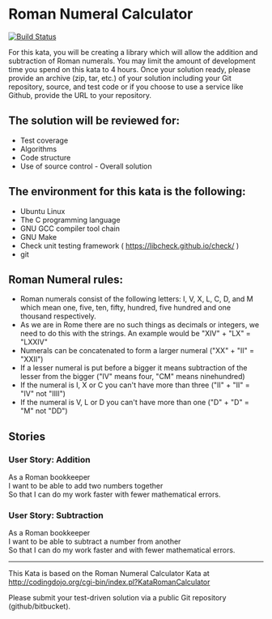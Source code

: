 # Roman Numeral Calculator

[![Build Status](https://travis-ci.org/schmonz/c-roman-numeral-kata.svg?branch=master)](https://travis-ci.org/schmonz/c-roman-numeral-kata)

For this kata, you will be creating a library which will allow the
addition and subtraction of Roman numerals. You may limit the amount of
development time you spend on this kata to 4 hours. Once your solution
ready, please provide an archive (zip, tar, etc.) of your solution
including your Git repository, source, and test code or if you choose to
use a service like Github, provide the URL to your repository.

## The solution will be reviewed for:

- Test coverage
- Algorithms
- Code structure
- Use of source control - Overall solution

## The environment for this kata is the following:

- Ubuntu Linux
- The C programming language
- GNU GCC compiler tool chain
- GNU Make
- Check unit testing framework ( https://libcheck.github.io/check/ )
- git

## Roman Numeral rules:

- Roman numerals consist of the following letters: I, V, X, L, C, D, and
  M which mean one, five, ten, fifty, hundred, five hundred and one
  thousand respectively.
- As we are in Rome there are no such things as decimals or integers, we
  need to do this with the strings. An example would be "XIV" + "LX" =
  "LXXIV"
- Numerals can be concatenated to form a larger numeral ("XX" +
  "II" = "XXII")
- If a lesser numeral is put before a bigger it means subtraction of the
  lesser from the bigger ("IV" means four, "CM" means ninehundred)
- If the numeral is I, X or C you can't have more than three ("II" +
  "II" = "IV" not "IIII")
- If the numeral is V, L or D you can't have more than one ("D" + "D" =
  "M" not "DD")
 
## Stories

### User Story: Addition

As a Roman bookkeeper  
I want to be able to add two numbers together  
So that I can do my work faster with fewer mathematical errors.

### User Story: Subtraction

As a Roman bookkeeper  
I want to be able to subtract a number from another  
So that I can do my work faster and with fewer mathematical errors.

-----

This Kata is based on the Roman Numeral Calculator Kata at
<http://codingdojo.org/cgi-bin/index.pl?KataRomanCalculator>

Please submit your test-driven solution via a public Git repository
(github/bitbucket).
